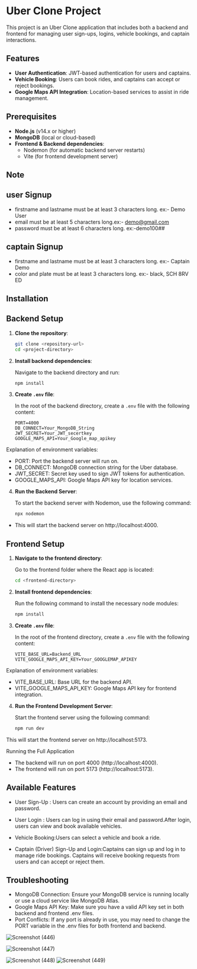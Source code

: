 # Uber Clone Project

This project is an Uber Clone application that includes both a backend and frontend for managing user sign-ups, logins, vehicle bookings, and captain interactions.

## Features

- **User Authentication**: JWT-based authentication for users and captains.
- **Vehicle Booking**: Users can book rides, and captains can accept or reject bookings.
- **Google Maps API Integration**: Location-based services to assist in ride management.

## Prerequisites

- **Node.js** (v14.x or higher)
- **MongoDB** (local or cloud-based)
- **Frontend & Backend dependencies**:
  - Nodemon (for automatic backend server restarts)
  - Vite (for frontend development server)

## Note
## user Signup
- firstname and lastname must be at least 3 characters long. ex:- Demo User
- email must be at least 5 characters long.ex:- demo@gmail.com
- password must be at least 6 characters long. ex:-demo100##

## captain Signup
- firstname and lastname must be at least 3 characters long. ex:- Captain Demo
- color and plate must be at least 3 characters long. ex:- black, SCH 8RV ED

## Installation

## Backend Setup

1. **Clone the repository**:

   ```bash
   git clone <repository-url>
   cd <project-directory>

2. **Install backend dependencies**:

   Navigate to the backend directory and run:

   ```bash
   npm install

3. **Create `.env` file**:

   In the root of the backend directory, create a `.env` file with the following content:

   ```env
   PORT=4000
   DB_CONNECT=Your_MongoDB_String
   JWT_SECRET=Your_JWT_secertkey
   GOOGLE_MAPS_API=Your_Google_map_apikey

  Explanation of environment variables:
    
  - PORT: Port the backend server will run on.
  - DB_CONNECT: MongoDB connection string for the Uber database.
  - JWT_SECRET: Secret key used to sign JWT tokens for authentication.
  - GOOGLE_MAPS_API: Google Maps API key for location services.
   
4. **Run the Backend Server**:

   To start the backend server with Nodemon, use the following command:

   ```bash
   npx nodemon
   
- This will start the backend server on http://localhost:4000.

## Frontend Setup

1. **Navigate to the frontend directory**:

   Go to the frontend folder where the React app is located:

   ```bash
   cd <frontend-directory>

2. **Install frontend dependencies**:

   Run the following command to install the necessary node modules:

   ```bash
   npm install

3. **Create `.env` file**:

   In the root of the frontend directory, create a `.env` file with the following content:

   ```env
   VITE_BASE_URL=Backend_URL
   VITE_GOOGLE_MAPS_API_KEY=Your_GOOGLEMAP_APIKEY

  Explanation of environment variables:

  - VITE_BASE_URL: Base URL for the backend API.
  - VITE_GOOGLE_MAPS_API_KEY: Google Maps API key for frontend integration.

 4. **Run the Frontend Development Server**:

     Start the frontend server using the following command:

     ```bash
     npm run dev

This will start the frontend server on http://localhost:5173.

Running the Full Application
- The backend will run on port 4000 (http://localhost:4000).
- The frontend will run on port 5173 (http://localhost:5173).

## Available Features
- User Sign-Up : Users can create an account by providing an email and password.

- User Login : Users can log in using their email and password.After login, users can view and book available vehicles.
 
- Vehicle Booking:Users can select a vehicle and book a ride.
  
- Captain (Driver) Sign-Up and Login:Captains can sign up and log in to manage ride bookings.
Captains will receive booking requests from users and can accept or reject them.

## Troubleshooting
- MongoDB Connection: Ensure your MongoDB service is running locally or use a cloud service like MongoDB Atlas.
- Google Maps API Key: Make sure you have a valid API key set in both backend and frontend .env files.
- Port Conflicts: If any port is already in use, you may need to change the PORT variable in the .env files for both frontend and backend.





![Screenshot (446)](https://github.com/user-attachments/assets/ab20cd27-e19f-4c08-a3e1-eae5ce16d909)



![Screenshot (447)](https://github.com/user-attachments/assets/ee374598-498e-49f2-abfa-ed7419f308c6)

![Screenshot (448)](https://github.com/user-attachments/assets/6964cae5-f30d-4984-98a5-eac90e7c0690)
![Screenshot (449)](https://github.com/user-attachments/assets/9a080f9f-a0f4-4346-b906-f758716eede3)
